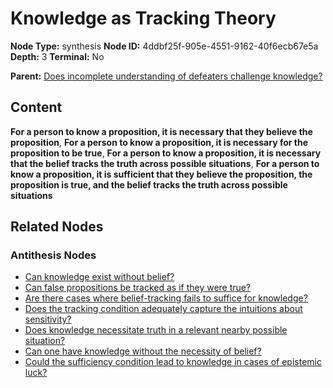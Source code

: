 # Knowledge as Tracking Theory

**Node Type:** synthesis
**Node ID:** 4ddbf25f-905e-4551-9162-40f6ecb67e5a
**Depth:** 3
**Terminal:** No

**Parent:** [Does incomplete understanding of defeaters challenge knowledge?](does-incomplete-understanding-of-defeaters-challenge-knowledge-antithesis-bcf4c751-0774-4488-97a1-bd5b7a7a0647.md)

## Content

**For a person to know a proposition, it is necessary that they believe the proposition**, **For a person to know a proposition, it is necessary for the proposition to be true**, **For a person to know a proposition, it is necessary that the belief tracks the truth across possible situations**, **For a person to know a proposition, it is sufficient that they believe the proposition, the proposition is true, and the belief tracks the truth across possible situations**

## Related Nodes

### Antithesis Nodes

- [Can knowledge exist without belief?](can-knowledge-exist-without-belief-antithesis-49084c64-dd84-45fc-beae-f6d33b57aabd.md)
- [Can false propositions be tracked as if they were true?](can-false-propositions-be-tracked-as-if-they-were-true-antithesis-019ac7a3-7c63-43d7-83ce-67d1edb953bf.md)
- [Are there cases where belief-tracking fails to suffice for knowledge?](are-there-cases-where-belief-tracking-fails-to-suffice-for-knowledge-antithesis-d7c1fdb0-901f-4d40-af10-cd855beb98b8.md)
- [Does the tracking condition adequately capture the intuitions about sensitivity?](does-the-tracking-condition-adequately-capture-the-intuitions-about-sensitivity-antithesis-c67c5b19-0aac-46ee-b3f1-2f1e49200841.md)
- [Does knowledge necessitate truth in a relevant nearby possible situation?](does-knowledge-necessitate-truth-in-a-relevant-nearby-possible-situation-antithesis-697cc0a2-f39c-4a88-9d70-2c35d77ff5e0.md)
- [Can one have knowledge without the necessity of belief?](can-one-have-knowledge-without-the-necessity-of-belief-antithesis-329042a8-76aa-4633-9e1c-f3bd40767c92.md)
- [Could the sufficiency condition lead to knowledge in cases of epistemic luck?](could-the-sufficiency-condition-lead-to-knowledge-in-cases-of-epistemic-luck-antithesis-91b3fe5e-41e7-4fe6-9e33-6c0cb785733f.md)
